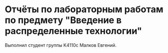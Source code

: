 # Отчёты по лабораторным работам по предмету "Введение в распределенные технологии"

Выполнил студент группы K4110c Малков Евгений.
